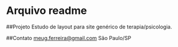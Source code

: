 # Arquivo readme


##Projeto
Estudo de layout para site genérico de terapia/psicologia.

##Contato
meug.ferreira@gmail.com
São Paulo/SP

